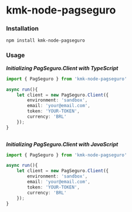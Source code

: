 # kmk-node-pagseguro

### Installation

`npm install kmk-node-pagseguro`

### Usage

***Initializing PagSeguro.Client with TypeScript***
```typescript
import { PagSeguro } from 'kmk-node-pagseguro'

async run(){
	let client = new PagSeguro.Client({
		environment: 'sandbox',  
		email: 'your@email.com', 
		token: 'YOUR-TOKEN', 
		currency: 'BRL'
	});
}
	

```

***Initializing PagSeguro.Client with JavaScript***
```typescript
import { PagSeguro } from 'kmk-node-pagseguro'

async run(){
	let client = new PagSeguro.Client({
		environment: 'sandbox',  
		email: 'your@email.com', 
		token: 'YOUR-TOKEN', 
		currency: 'BRL'
	});
}
	

```

